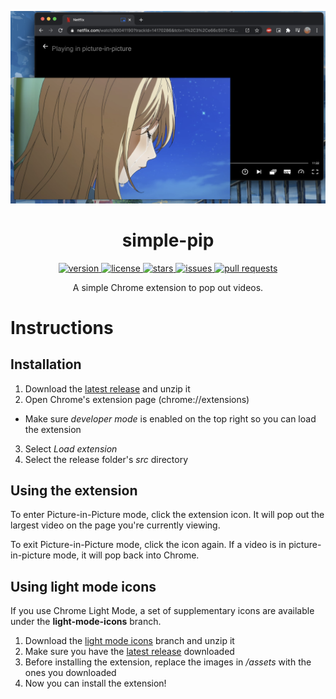 ![Example image](https://raw.githubusercontent.com/ayvacs/simple-pip/main/screenshot.png)

<h1 align="center">simple-pip</h1>

<p align="center">
  <a href="https://github.com/ayvacs/simple-pip/releases" target="_blank">
    <img alt="version" src="https://img.shields.io/github/v/release/ayvacs/simple-pip?style=for-the-badge" />
  </a>
  <a href="https://github.com/ayvacs/simple-pip/blob/master/LICENSE.md" target="_blank">
    <img alt="license" src="https://img.shields.io/github/license/ayvacs/simple-pip?style=for-the-badge" />
  </a>
  <a href="https://github.com/ayvacs/simple-pip/blob/master/LICENSE.md" target="_blank">
    <img alt="stars" src="https://img.shields.io/github/stars/ayvacs/simple-pip?style=for-the-badge" />
  </a>
  <a href="https://github.com/ayvacs/simple-pip/blob/master/LICENSE.md" target="_blank">
    <img alt="issues" src="https://img.shields.io/github/issues/ayvacs/simple-pip?style=for-the-badge" />
  </a>
  <a href="https://github.com/ayvacs/simple-pip/blob/master/LICENSE.md" target="_blank">
    <img alt="pull requests" src="https://img.shields.io/github/issues-pr/ayvacs/simple-pip?style=for-the-badge" />
  </a>
</p>

<p align="center">A simple Chrome extension to pop out videos.</p>

# Instructions

## Installation

1. Download the [latest release](https://github.com/ayvacs/simple-pip/releases) and unzip it
2. Open Chrome's extension page (chrome://extensions)
- Make sure *developer mode* is enabled on the top right so you can load the extension
3. Select *Load extension*
4. Select the release folder's *src* directory

## Using the extension

To enter Picture-in-Picture mode, click the extension icon. It will pop out the largest video on the page you're currently viewing.

To exit Picture-in-Picture mode, click the icon again. If a video is in picture-in-picture mode, it will pop back into Chrome.

## Using light mode icons

If you use Chrome Light Mode, a set of supplementary icons are available under the **light-mode-icons** branch.

1. Download the [light mode icons](https://github.com/ayvacs/simple-pip/tree/light-mode-icons) branch and unzip it
2. Make sure you have the [latest release](https://github.com/ayvacs/simple-pip/wiki/Installation) downloaded
3. Before installing the extension, replace the images in */assets* with the ones you downloaded
4. Now you can install the extension!
